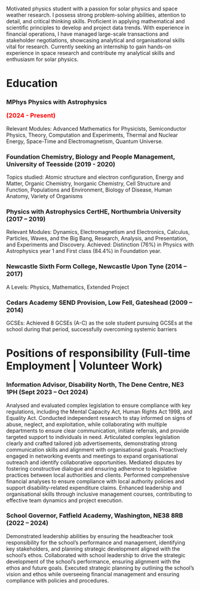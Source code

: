 Motivated physics student with a passion for solar physics and space weather research. I possess strong 
problem-solving abilities, attention to detail, and critical thinking skills. Proficient in applying mathematical 
and scientific principles to develop and project data trends. With experience in financial operations, I have 
managed large-scale transactions and stakeholder negotiations, showcasing analytical and organisational 
skills vital for research. Currently seeking an internship to gain hands-on experience in space research and 
contribute my analytical skills and enthusiasm for solar physics.
# Education 
### MPhys Physics with Astrophysics <p style="color:red;">(2024 - Present)</p>
Relevant Modules: Advanced Mathematics for Physicists, Semiconductor Physics, Theory, Computation and 
Experiments, Thermal and Nuclear Energy, Space-Time and Electromagnetism, Quantum Universe.
### Foundation Chemistry, Biology and People Management, University of Teesside (2019 - 2020)
Topics studied: Atomic structure and electron configuration, Energy and Matter, Organic Chemistry, Inorganic 
Chemistry, Cell Structure and Function, Populations and Environment, Biology of Disease, Human Anatomy, 
Variety of Organisms
### Physics with Astrophysics CertHE, Northumbria University (2017 – 2019)
Relevant Modules: Dynamics, Electromagnetism and Electronics, Calculus, Particles, Waves, and the Big 
Bang, Research, Analysis, and Presentation, and Experiments and Discovery.
Achieved: Distinction (76%) in Physics with Astrophysics year 1 and First class (84.4%) in Foundation year.
### Newcastle Sixth Form College, Newcastle Upon Tyne (2014 – 2017)
A Levels: Physics, Mathematics, Extended Project
### Cedars Academy SEND Provision, Low Fell, Gateshead (2009 – 2014)
GCSEs: Achieved 8 GCSEs (A-C) as the sole student pursuing GCSEs at the school during that period, 
successfully overcoming systemic barriers

# Positions of responsibility (Full-time Employment | Volunteer Work)
### Information Advisor, Disability North, The Dene Centre, NE3 1PH (Sept 2023 – Oct 2024)
Analysed and evaluated complex legislation to ensure compliance with key regulations, including the 
Mental Capacity Act, Human Rights Act 1998, and Equality Act.
Conducted independent research to stay informed on signs of abuse, neglect, and exploitation, 
while collaborating with multiple departments to ensure clear communication, initiate referrals, and 
provide targeted support to individuals in need.
Articulated complex legislation clearly and crafted tailored job advertisements, demonstrating 
strong communication skills and alignment with organisational goals.
Proactively engaged in networking events and meetings to expand organisational outreach and 
identify collaborative opportunities.
Mediated disputes by fostering constructive dialogue and ensuring adherence to legislative 
practices between local authorities and clients.
Performed comprehensive financial analyses to ensure compliance with local authority policies and 
support disability-related expenditure claims.
Enhanced leadership and organisational skills through inclusive management courses, 
contributing to effective team dynamics and project execution.
### School Governor, Fatfield Academy, Washington, NE38 8RB (2022 – 2024)
Demonstrated leadership abilities by ensuring the headteacher took responsibility for the school’s 
performance and management, identifying key stakeholders, and planning strategic development 
aligned with the school’s ethos.
Collaborated with school leadership to drive the strategic development of the school’s performance, 
ensuring alignment with the ethos and future goals.
Executed strategic planning by outlining the school’s vision and ethos while overseeing financial 
management and ensuring compliance with policies and procedures.
